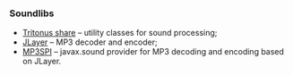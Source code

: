 ### Soundlibs
  * [Tritonus share](http://tritonus.org) – utility classes for sound processing;
  * [JLayer](http://www.javazoom.net/javalayer/javalayer.html) – MP3 decoder and encoder;
  * [MP3SPI](http://www.javazoom.net/mp3spi/mp3spi.html) – javax.sound provider for MP3 decoding and encoding based on JLayer.
